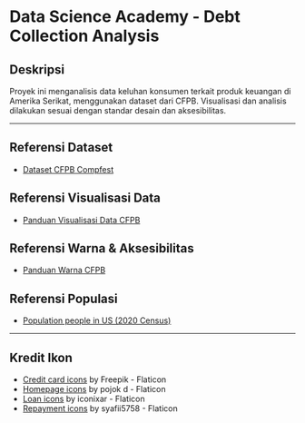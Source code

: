 # Data Science Academy - Debt Collection Analysis

## Deskripsi
Proyek ini menganalisis data keluhan konsumen terkait produk keuangan di Amerika Serikat, menggunakan dataset dari CFPB. Visualisasi dan analisis dilakukan sesuai dengan standar desain dan aksesibilitas.

---

## Referensi Dataset
- [Dataset CFPB Compfest](https://www.kaggle.com/datasets/deltakrist/final-project-data-science-academy-compfest-17)

## Referensi Visualisasi Data
- [Panduan Visualisasi Data CFPB](https://cfpb.github.io/design-system/guidelines/data-visualization-guidelines#guidelines)

## Referensi Warna & Aksesibilitas
- [Panduan Warna CFPB](https://cfpb.github.io/design-system/foundation/color#accessibility)

## Referensi Populasi
- [Population people in US (2020 Census)](https://data.census.gov/table/DECENNIALCD1182020.P1?t=Populations+and+People&g=010XX00US$0400000&y=2020)

---

## Kredit Ikon
- [Credit card icons](https://www.flaticon.com/free-icons/credit-card) by Freepik - Flaticon
- [Homepage icons](https://www.flaticon.com/free-icons/homepage) by pojok d - Flaticon
- [Loan icons](https://www.flaticon.com/free-icons/loan) by iconixar - Flaticon
- [Repayment icons](https://www.flaticon.com/free-icons/repayment) by syafii5758 - Flaticon